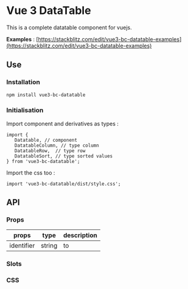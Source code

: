 # Vue 3 DataTable

This is a complete datatable component for vuejs.

**Examples** : [https://stackblitz.com/edit/vue3-bc-datatable-examples](https://stackblitz.com/edit/vue3-bc-datatable-examples)

## Use

### Installation

```bash
npm install vue3-bc-datatable
```

### Initialisation

Import component and derivatives as types :

```vue
import {
   Datatable, // component
   DatatableColumn, // type column
   DatatableRow,  // type row
   DatatableSort, // type sorted values
} from 'vue3-bc-datatable';
```

Import the css too :

```vue
import 'vue3-bc-datatable/dist/style.css';
```

## API

### Props

| props | type | description |
|-------|------|-------------|
| identifier | string | to  |

### Slots

### CSS
